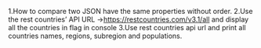 1.How to compare two JSON have the same properties without order.
2.Use the rest countries’ API URL ->https://restcountries.com/v3.1/all and display all the countries in flag in console
3.Use rest countries api url and print all countries names, regions, subregion and populations.
